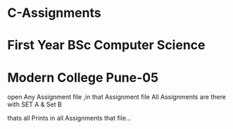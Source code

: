 # C-Assignments

# First Year BSc Computer Science 
# Modern College Pune-05


open Any Assignment file ,in that Assignment file All Assignments are there with SET A & Set B

thats all Prints in all Assignments that file...

